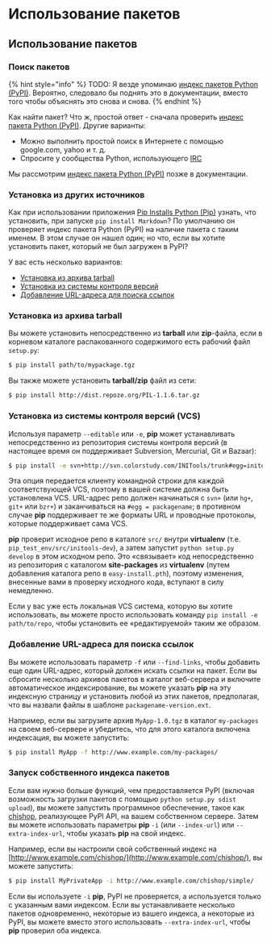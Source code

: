 # Использование пакетов

## Использование пакетов

### Поиск пакетов

{% hint style="info" %}
TODO: Я везде упоминаю [индекс пакетов Python (PyPI)](publikaciya-paketa.md#the-python-package-index-pypi). Вероятно, следовало бы поднять это в документации, вместо того чтобы объяснять это снова и снова.
{% endhint %}

Как найти пакет? Что ж, простой ответ - сначала проверить [индекс пакета Python (PyPI)](publikaciya-paketa.md#the-python-package-index-pypi). Другие варианты:

* Можно выполнить простой поиск в Интернете с помощью google.com, yahoo и т. д.
* Спросите у сообщества Python, использующего [IRC](glossarii.md#irc)

Мы рассмотрим [индекс пакета Python (PyPI)](publikaciya-paketa.md#the-python-package-index-pypi) позже в документации.

### Установка из других источников

Как при использовании приложения [Pip Installs Python (Pip)](ustanovka-instrumentov-upakovki.md#pip-ustanavlivaet-python-pip) узнать, что установить, при запуске `pip install Markdown`? По умолчанию он проверяет индекс пакета Python (PyPI) на наличие пакета с таким именем. В этом случае он нашел один; но что, если вы хотите установить пакет, который не был загружен в PyPI?

У вас есть несколько вариантов:

* [Установка из архива tarball](ispolzovanie-paketov.md#ustanovka-iz-arkhiva-tarball)
* [Установка из системы контроля версий](ispolzovanie-paketov.md#ustanovka-iz-sistemy-kontrolya-versii-vcs)
* [Добавление URL-адреса для поиска ссылок](ispolzovanie-paketov.md#dobavlenie-url-adresa-dlya-poiska-ssylok)

### Установка из архива tarball

Вы можете установить непосредственно из **tarball** или **zip**-файла, если в корневом каталоге распакованного содержимого есть рабочий файл `setup.py`:

```bash
$ pip install path/to/mypackage.tgz
```

Вы также можете установить **tarball/zip** файл из сети:

```bash
$ pip install http://dist.repoze.org/PIL-1.1.6.tar.gz
```

### Установка из системы контроля версий (VCS)

Используя параметр `--editable` или `-e`, **pip** может устанавливать непосредственно из репозитория системы контроля версий (в настоящее время он поддерживает Subversion, Mercurial, Git и Bazaar):

```bash
$ pip install -e svn+http://svn.colorstudy.com/INITools/trunk#egg=initools-dev
```

Эта опция передается клиенту командной строки для каждой соответствующей VCS, поэтому в вашей системе должна быть установлена VCS. URL-адрес репо должен начинаться с `svn+` (или `hg+`, `git+` или `bzr+`) и заканчиваться на `#egg = packagename`; в противном случае **pip** поддерживает те же форматы URL и проводные протоколы, которые поддерживает сама VCS.

**pip** проверит исходное репо в каталоге `src/` внутри **virtualenv** (т.е. `pip_test_env/src/initools-dev`), а затем запустит `python setup.py develop` в этом исходном репо. Это «связывает» код непосредственно из репозитория с каталогом **site-packages** из **virtualenv** (путем добавления каталога репо в `easy-install.pth`), поэтому изменения, внесенные вами в проверку исходного кода, вступают в силу немедленно.

Если у вас уже есть локальная VCS система, которую вы хотите использовать, вы можете просто использовать команду `pip install -e path/to/repo`, чтобы установить ее «редактируемой» таким же образом.

### Добавление URL-адреса для поиска ссылок

Вы можете использовать параметр `-f` или `--find-links`, чтобы добавить еще один URL-адрес, который должен искать ссылки на пакет. Если вы сбросите несколько архивов пакетов в каталог веб-сервера и включите автоматическое индексирование, вы можете указать **pip** на эту индексную страницу и установить любой из этих пакетов, предполагая, что вы назвали файлы в шаблоне `packagename-version.ext`.

Например, если вы загрузите архив `MyApp-1.0.tgz` в каталог `my-packages` на своем веб-сервере и убедитесь, что для этого каталога включена индексация, вы можете запустить:

```bash
$ pip install MyApp -f http://www.example.com/my-packages/
```

### Запуск собственного индекса пакетов

Если вам нужно больше функций, чем предоставляется PyPI (включая возможность загрузки пакетов с помощью `python setup.py sdist upload`), вы можете запустить программное обеспечение, такое как [chishop](https://github.com/ask/chishop), реализующее PyPI API, на вашем собственном сервере. Затем вы можете использовать параметры **pip** `-i` (или `--index-url`) или `--extra-index-url`, чтобы указать **pip** на свой индекс.

Например, если вы настроили свой собственный индекс на [http://www.example.com/chishop/](http://www.example.com/chishop/), вы можете запустить:

```bash
$ pip install MyPrivateApp -i http://www.example.com/chishop/simple/
```

Если вы используете `-i` **pip**, PyPI не проверяется, а используется только с указанным вами индексом. Если вы устанавливаете несколько пакетов одновременно, некоторые из вашего индекса, а некоторые из PyPI, вы можете вместо этого использовать `--extra-index-url`, чтобы **pip** проверил оба индекса.
